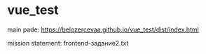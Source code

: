 # vue_test

main pade: https://belozercevaa.github.io/vue_test/dist/index.html

mission statement: frontend-задание2.txt
